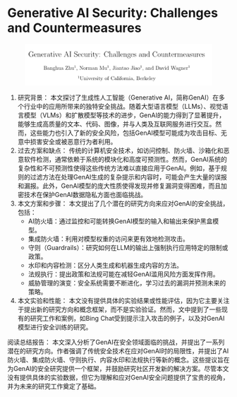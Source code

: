 # Generative AI Security: Challenges and Countermeasures

<figure><img src="../.gitbook/assets/image (1) (1) (1) (1) (1) (1) (1) (1) (1) (1) (1) (1) (1) (1) (1) (1) (1) (1) (1) (1) (1) (1) (1) (1) (1) (1) (1) (1) (1) (1) (1) (1) (1) (1) (1) (1) (1) (1) (1) (1) (1) (1) (1) (1) (1) (1) (1) (1) (1) (1) (1) (1) (1) (1) (1) (1) (1) (1) (1) (1)   (2).png" alt=""><figcaption></figcaption></figure>

1. 研究背景： 本文探讨了生成性人工智能（Generative AI，简称GenAI）在多个行业中的应用所带来的独特安全挑战。随着大型语言模型（LLMs）、视觉语言模型（VLMs）和扩散模型等技术的进步，GenAI的能力得到了显著提升，能够生成高质量的文本、代码、图像，并与人类及互联网服务进行交互。然而，这些能力也引入了新的安全风险，包括GenAI模型可能成为攻击目标、无意中损害安全或被恶意行为者利用。
2. 过去方案和缺点： 传统的计算机安全技术，如访问控制、防火墙、沙箱化和恶意软件检测，通常依赖于系统的模块化和高度可预测性。然而，GenAI系统的复杂性和不可预测性使得这些传统方法难以直接应用于GenAI。例如，基于规则的过滤方法在处理GenAI生成的复杂提示和内容时，可能会产生大量的误报和漏报。此外，GenAI模型的庞大性质使得发现并修复漏洞变得困难，而且加密技术在保护GenAI数据隐私方面也面临挑战。
3. 本文方案和步骤： 本文提出了几个潜在的研究方向来应对GenAI的安全挑战，包括：
   * AI防火墙：通过监控和可能转换GenAI模型的输入和输出来保护黑盒模型。
   * 集成防火墙：利用对模型权重的访问来更有效地检测攻击。
   * 守则（Guardrails）：研究如何在LLM的输出上强制执行应用特定的限制或政策。
   * 水印和内容检测：区分人类生成和机器生成内容的方法。
   * 法规执行：提出政策和法规可能在减轻GenAI滥用风险方面发挥作用。
   * 威胁管理的演变：安全系统需要不断进化，学习过去的漏洞并预测未来的策略。
4. 本文实验和性能： 本文没有提供具体的实验结果或性能评估，因为它主要关注于提出新的研究方向和概念框架，而不是实验验证。然而，文中提到了一些现有的研究工作和案例，如Bing Chat受到提示注入攻击的例子，以及对GenAI模型进行安全训练的研究。

阅读总结报告： 本文深入分析了GenAI在安全领域面临的挑战，并提出了一系列潜在的研究方向。作者强调了传统安全技术在应对GenAI时的局限性，并提出了AI防火墙、集成防火墙、守则执行、内容水印和法规执行等新的概念。这些提议旨在为GenAI的安全研究提供一个框架，并鼓励研究社区开发新的解决方案。尽管本文没有提供具体的实验数据，但它为理解和应对GenAI安全问题提供了宝贵的视角，并为未来的研究工作奠定了基础。
